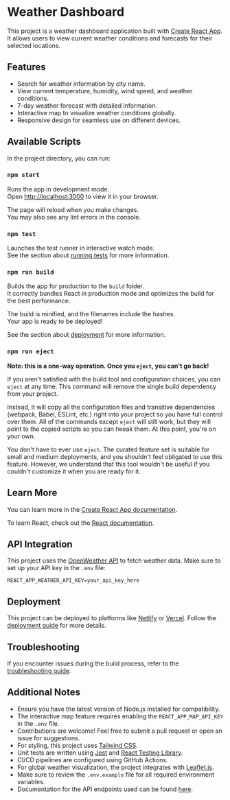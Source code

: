 # Weather Dashboard

This project is a weather dashboard application built with [Create React App](https://github.com/facebook/create-react-app). It allows users to view current weather conditions and forecasts for their selected locations.

## Features

- Search for weather information by city name.
- View current temperature, humidity, wind speed, and weather conditions.
- 7-day weather forecast with detailed information.
- Interactive map to visualize weather conditions globally.
- Responsive design for seamless use on different devices.

## Available Scripts

In the project directory, you can run:

### `npm start`

Runs the app in development mode.\
Open [http://localhost:3000](http://localhost:3000) to view it in your browser.

The page will reload when you make changes.\
You may also see any lint errors in the console.

### `npm test`

Launches the test runner in interactive watch mode.\
See the section about [running tests](https://facebook.github.io/create-react-app/docs/running-tests) for more information.

### `npm run build`

Builds the app for production to the `build` folder.\
It correctly bundles React in production mode and optimizes the build for the best performance.

The build is minified, and the filenames include the hashes.\
Your app is ready to be deployed!

See the section about [deployment](https://facebook.github.io/create-react-app/docs/deployment) for more information.

### `npm run eject`

**Note: this is a one-way operation. Once you `eject`, you can't go back!**

If you aren't satisfied with the build tool and configuration choices, you can `eject` at any time. This command will remove the single build dependency from your project.

Instead, it will copy all the configuration files and transitive dependencies (webpack, Babel, ESLint, etc.) right into your project so you have full control over them. All of the commands except `eject` will still work, but they will point to the copied scripts so you can tweak them. At this point, you're on your own.

You don't have to ever use `eject`. The curated feature set is suitable for small and medium deployments, and you shouldn't feel obligated to use this feature. However, we understand that this tool wouldn't be useful if you couldn't customize it when you are ready for it.

## Learn More

You can learn more in the [Create React App documentation](https://facebook.github.io/create-react-app/docs/getting-started).

To learn React, check out the [React documentation](https://reactjs.org/).

## API Integration

This project uses the [OpenWeather API](https://openweathermap.org/api) to fetch weather data. Make sure to set up your API key in the `.env` file:

```
REACT_APP_WEATHER_API_KEY=your_api_key_here
```

## Deployment

This project can be deployed to platforms like [Netlify](https://www.netlify.com/) or [Vercel](https://vercel.com/). Follow the [deployment guide](https://facebook.github.io/create-react-app/docs/deployment) for more details.

## Troubleshooting

If you encounter issues during the build process, refer to the [troubleshooting guide](https://facebook.github.io/create-react-app/docs/troubleshooting#npm-run-build-fails-to-minify).

## Additional Notes

- Ensure you have the latest version of Node.js installed for compatibility.
- The interactive map feature requires enabling the `REACT_APP_MAP_API_KEY` in the `.env` file.
- Contributions are welcome! Feel free to submit a pull request or open an issue for suggestions.
- For styling, this project uses [Tailwind CSS](https://tailwindcss.com/).
- Unit tests are written using [Jest](https://jestjs.io/) and [React Testing Library](https://testing-library.com/).
- CI/CD pipelines are configured using GitHub Actions.
- For global weather visualization, the project integrates with [Leaflet.js](https://leafletjs.com/).
- Make sure to review the `.env.example` file for all required environment variables.
- Documentation for the API endpoints used can be found [here](https://openweathermap.org/api).

